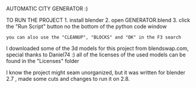 AUTOMATIC CITY GENERATOR :)

TO RUN THE PROJECT
    1. install blender
    2. open GENERATOR.blend
    3. click the "Run Script" button no the bottom of the python code window

    you can also use the "CLEANUP", "BLOCKS" and "OK" in the F3 search
    

I downloaded some of the 3d models for this project from blendswap.com, special thanks to Daniel74 :)
all of the licenses of the used models can be found in the "Licenses" folder

I know the project might seam unorganized, but it was written for blender 2.7 , made some cuts and changes to run it on 2.8.

